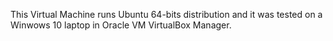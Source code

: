This Virtual Machine runs Ubuntu 64-bits distribution and it was tested on a Winwows 10 laptop in Oracle VM VirtualBox Manager.
